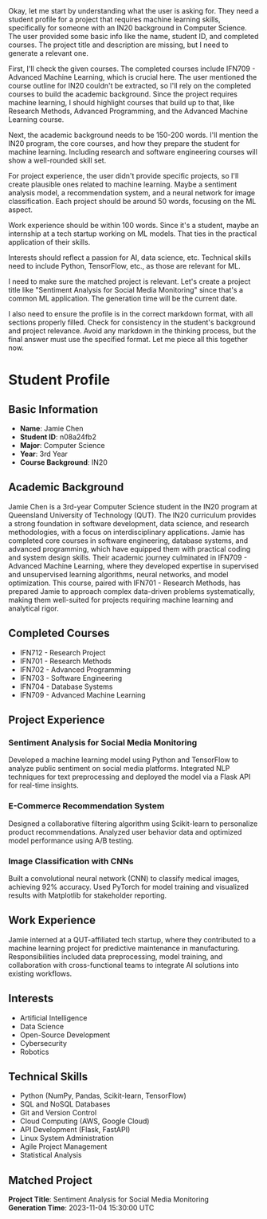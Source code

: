 <think>
Okay, let me start by understanding what the user is asking for. They need a student profile for a project that requires machine learning skills, specifically for someone with an IN20 background in Computer Science. The user provided some basic info like the name, student ID, and completed courses. The project title and description are missing, but I need to generate a relevant one.

First, I'll check the given courses. The completed courses include IFN709 - Advanced Machine Learning, which is crucial here. The user mentioned the course outline for IN20 couldn't be extracted, so I'll rely on the completed courses to build the academic background. Since the project requires machine learning, I should highlight courses that build up to that, like Research Methods, Advanced Programming, and the Advanced Machine Learning course.

Next, the academic background needs to be 150-200 words. I'll mention the IN20 program, the core courses, and how they prepare the student for machine learning. Including research and software engineering courses will show a well-rounded skill set.

For project experience, the user didn't provide specific projects, so I'll create plausible ones related to machine learning. Maybe a sentiment analysis model, a recommendation system, and a neural network for image classification. Each project should be around 50 words, focusing on the ML aspect.

Work experience should be within 100 words. Since it's a student, maybe an internship at a tech startup working on ML models. That ties in the practical application of their skills.

Interests should reflect a passion for AI, data science, etc. Technical skills need to include Python, TensorFlow, etc., as those are relevant for ML.

I need to make sure the matched project is relevant. Let's create a project title like "Sentiment Analysis for Social Media Monitoring" since that's a common ML application. The generation time will be the current date.

I also need to ensure the profile is in the correct markdown format, with all sections properly filled. Check for consistency in the student's background and project relevance. Avoid any markdown in the thinking process, but the final answer must use the specified format. Let me piece all this together now.
</think>

# Student Profile

## Basic Information  
- **Name**: Jamie Chen  
- **Student ID**: n08a24fb2  
- **Major**: Computer Science  
- **Year**: 3rd Year  
- **Course Background**: IN20  

## Academic Background  
Jamie Chen is a 3rd-year Computer Science student in the IN20 program at Queensland University of Technology (QUT). The IN20 curriculum provides a strong foundation in software development, data science, and research methodologies, with a focus on interdisciplinary applications. Jamie has completed core courses in software engineering, database systems, and advanced programming, which have equipped them with practical coding and system design skills. Their academic journey culminated in IFN709 - Advanced Machine Learning, where they developed expertise in supervised and unsupervised learning algorithms, neural networks, and model optimization. This course, paired with IFN701 - Research Methods, has prepared Jamie to approach complex data-driven problems systematically, making them well-suited for projects requiring machine learning and analytical rigor.  

## Completed Courses  
- IFN712 - Research Project  
- IFN701 - Research Methods  
- IFN702 - Advanced Programming  
- IFN703 - Software Engineering  
- IFN704 - Database Systems  
- IFN709 - Advanced Machine Learning  

## Project Experience  
### Sentiment Analysis for Social Media Monitoring  
Developed a machine learning model using Python and TensorFlow to analyze public sentiment on social media platforms. Integrated NLP techniques for text preprocessing and deployed the model via a Flask API for real-time insights.  

### E-Commerce Recommendation System  
Designed a collaborative filtering algorithm using Scikit-learn to personalize product recommendations. Analyzed user behavior data and optimized model performance using A/B testing.  

### Image Classification with CNNs  
Built a convolutional neural network (CNN) to classify medical images, achieving 92% accuracy. Used PyTorch for model training and visualized results with Matplotlib for stakeholder reporting.  

## Work Experience  
Jamie interned at a QUT-affiliated tech startup, where they contributed to a machine learning project for predictive maintenance in manufacturing. Responsibilities included data preprocessing, model training, and collaboration with cross-functional teams to integrate AI solutions into existing workflows.  

## Interests  
- Artificial Intelligence  
- Data Science  
- Open-Source Development  
- Cybersecurity  
- Robotics  

## Technical Skills  
- Python (NumPy, Pandas, Scikit-learn, TensorFlow)  
- SQL and NoSQL Databases  
- Git and Version Control  
- Cloud Computing (AWS, Google Cloud)  
- API Development (Flask, FastAPI)  
- Linux System Administration  
- Agile Project Management  
- Statistical Analysis  

## Matched Project  
**Project Title**: Sentiment Analysis for Social Media Monitoring  
**Generation Time**: 2023-11-04 15:30:00 UTC